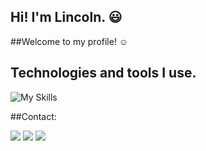 ## Hi! I'm Lincoln. :smiley:
##Welcome to my profile! :relaxed:


## Technologies and tools I use.
![My Skills](https://skills.thijs.gg/icons?i=js,html,css,wasm)

##Contact:


<div>
<a href="https://instagram.com/lincolnzat" target="_blank"><img loading="lazy" src="https://img.shields.io/badge/-Instagram-%23E4405F?style=for-the-badge&logo=instagram&logoColor=white" target="_blank"></a>
<a href = "mailto:lincolnvinicius647@gmail.com"><img loading="lazy" src="https://img.shields.io/badge/Gmail-D14836?style=for-the-badge&logo=gmail&logoColor=white" target="_blank"></a>
<a href="[https://www.linkedin.com/in/seu-usuário-linkedln-aqui](https://br.linkedin.com/in/lincoln-vin%C3%ADcius-884b3623a?trk=people-guest_people_search-card)" target="_blank"><img loading="lazy" src="https://img.shields.io/badge/-LinkedIn-%230077B5?style=for-the-badge&logo=linkedin&logoColor=white" target="_blank"></a>   
</div>
